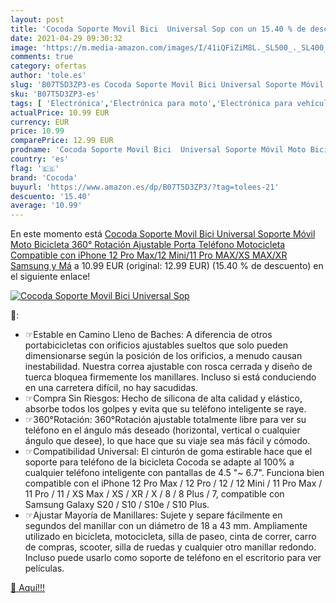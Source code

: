 ```yaml
---
layout: post
title: 'Cocoda Soporte Movil Bici  Universal Sop con un 15.40 % de descuento'
date: 2021-04-29 09:30:32
image: 'https://m.media-amazon.com/images/I/41iQFiZiM8L._SL500_._SL400_.jpg'
comments: true
category: ofertas
author: 'tole.es'
slug: 'B07T5D3ZP3-es Cocoda Soporte Movil Bici Universal Soporte Móvil Moto...'
sku: 'B07T5D3ZP3-es'
tags: [ 'Electrónica','Electrónica para moto','Electrónica para vehículos','Soportes para moto','cocoda','iphone', ]
actualPrice: 10.99 EUR
currency: EUR
price: 10.99
comparePrice: 12.99 EUR
prodname: 'Cocoda Soporte Movil Bici  Universal Soporte Móvil Moto Bicicleta  360° Rotación Ajustable Porta Teléfono Motocicleta  Compatible con iPhone 12 Pro Max/12 Mini/11 Pro MAX/XS MAX/XR  Samsung y Má'
country: 'es'
flag: '🇪🇸'
brand: 'Cocoda'
buyurl: 'https://www.amazon.es/dp/B07T5D3ZP3/?tag=tolees-21'
descuento: '15.40'
average: '10.99'
---
```


En este momento está [Cocoda Soporte Movil Bici  Universal Soporte Móvil Moto Bicicleta  360° Rotación Ajustable Porta Teléfono Motocicleta  Compatible con iPhone 12 Pro Max/12 Mini/11 Pro MAX/XS MAX/XR  Samsung y Má](https://www.amazon.es/dp/B07T5D3ZP3/?tag=tolees-21) a 10.99 EUR (original: 12.99 EUR) (15.40 %  de descuento) en el siguiente enlace!

[![Cocoda Soporte Movil Bici  Universal Sop](https://m.media-amazon.com/images/I/41iQFiZiM8L._SL500_._SL400_.jpg)](https://www.amazon.es/dp/B07T5D3ZP3/?tag=tolees-21)

🔎:

- ☞Estable en Camino Lleno de Baches: A diferencia de otros portabicicletas con orificios ajustables sueltos que solo pueden dimensionarse según la posición de los orificios, a menudo causan inestabilidad. Nuestra correa ajustable con rosca cerrada y diseño de tuerca bloquea firmemente los manillares. Incluso si está conduciendo en una carretera difícil, no hay sacudidas.
- ☞Compra Sin Riesgos: Hecho de silicona de alta calidad y elástico, absorbe todos los golpes y evita que su teléfono inteligente se raye.
- ☞360°Rotación: 360°Rotación ajustable totalmente libre para ver su teléfono en el ángulo más deseado (horizontal, vertical o cualquier ángulo que desee), lo que hace que su viaje sea más fácil y cómodo.
- ☞Compatibilidad Universal: El cinturón de goma estirable hace que el soporte para teléfono de la bicicleta Cocoda se adapte al 100% a cualquier teléfono inteligente con pantallas de 4.5 "~ 6.7". Funciona bien compatible con el iPhone 12 Pro Max / 12 Pro / 12 / 12 Mini / 11 Pro Max / 11 Pro / 11 / XS Max / XS / XR / X / 8 / 8 Plus / 7, compatible con Samsung Galaxy S20 / S10 / S10e / S10 Plus.
- ☞Ajustar Mayoría de Manillares: Sujete y separe fácilmente en segundos del manillar con un diámetro de 18 a 43 mm. Ampliamente utilizado en bicicleta, motocicleta, silla de paseo, cinta de correr, carro de compras, scooter, silla de ruedas y cualquier otro manillar redondo. Incluso puede usarlo como soporte de teléfono en el escritorio para ver películas.

[🛒 Aquí!!!](https://www.amazon.es/dp/B07T5D3ZP3/?tag=tolees-21)

